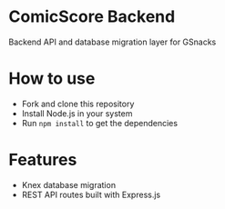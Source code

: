 # ComicScore Backend

Backend API and database migration layer for GSnacks

# How to use

- Fork and clone this repository
- Install Node.js in your system
- Run `npm install` to get the dependencies

# Features

- Knex database migration
- REST API routes built with Express.js
